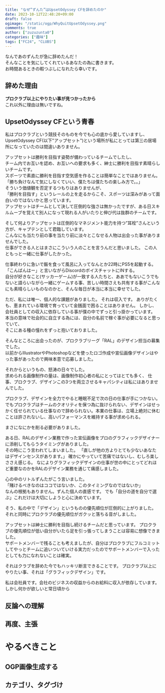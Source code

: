 ```yaml
---
title: "なぜ”ずんた”はUpsetOdyssey CFを辞めたのか"
date: 2023-10-12T22:48:20+09:00
draft: false
ogimage: "/static/ogp/WhyQuitUpsetOdyssey.png"
comments: true
author: ["zuzuzunta0"]
categories: ["趣味"]
tags: ["FC24", "CLUBS"]
---
```


<!----------------------- ↓記事設計↓ ----------------------->


  <!-- 伝えたいこと -->

  <!-- ①掛け合わせ3つの狙うキーワード -->
  
  <!-- ②読者像 -->
    
  <!-- ③読者の悩み -->

  <!-- ④悩みが解決する条件 -->

  <!-- ⑤悩みの解決策 -->

  <!-- ⑥記事を読むメリット -->

  <!-- ⑦記事の信頼性 -->


<!----------------------- ↑記事設計↑ ----------------------->


<!----------------------- ↓記事内容↓ ----------------------->

  <!---- ↓リード文↓ ---->
   <!-- この記事を読む人の悩みに共感する -->
なんであのずんたが急に辞めたんだ！  
そんなことを気にしてくれているあなたの為に書きます。  
お時間あるときの暇つぶしになれたら幸いです。
   <!-- この記事を読むことで何を得られるか、どんな価値が生まれるか -->

   <!-- この記事の根拠または信頼性 -->
  <!---- ↑リード文↑ ---->


  <!---- ↓本文↓ ---->
  <!-- ## 主張or解決作(主張の定義) -->
   ## 辞めた理由
**プロクラブ以上にやりたい事が見つかったから**  
これ以外に理由は無いですね。

  <!-- ## 理由 -->
   ## UpsetOdyssey CFという青春
  私はプロクラブという競技そのものを今でも心の底から愛していますし、
  UpsetOdyssey CF(以下"アップセット")という場所が私にとっては第三の居場所になっていたのは間違いありません。  
    
  アップセットは勝利を目指す姿勢が備わっているチームでしたし、  
  チーム内でお互いを認め、お互いへの要求も多く、紳士に勝利を目指す素晴らしいチームです。  
  スポーツで素直に勝利を目指す空気感を作ることは簡単なことではありません。  
  「勝ち負けなんて気にしなくていい、僕たちは僕たちの楽しみ方で。。」  
  そういう価値観を否定するつもりはありませんが、  
  「勝利を目指す」というレールの上を走るからこそ、スポーツは深みがあって面白いのではないかと思っています。  
  アップセットはチームとして決して圧倒的な強さは無かったですが、ある日スキルムーブを覚えて別人になって現れる人がいたりと伸び代は抜群のチームです。

  そして何よりアップセットは圧倒的なマネジメント能力を持つ”耳栓”さんという方が、キャプテンとして君臨しています。  
  こんなにも当たり前の事を当たり前に淡々とこなせる人物は出会った事がありませんでした。  
  仕事ができる人とはまさにこういう人のことを言うんだと思いました。
  この人ともっと一緒に仕事がしたかった。  

  仕事終わりに急いで飯を食って風呂に入ってなんとか22時にPS5を起動する。  
  「こんばんはー」と言いながらDiscordのボイスチャットにINする。  
  自分が好きなこと(サッカーゲーム)が一致する人たちと、ああでもないこうでもないと語らいながら一緒にゲームする事、苦しい時間さえも共有する事がこんなにも素晴らしいものなのかと、そんな毎日が本当に本当に幸せでした。  

  ただ、私には唯一、個人的な課題がありました。
  それは収入です。
  ありがたくも、恵まれている環境で育っていて金銭面で困ることはありません。
  しかし、会社員としての収入に依存している事が僕の中でずっと引っ掛かっています。
  本当の意味で社会的に自立する為には、自分の名前で稼ぐ事が必要になると思っていて、    
  そこにある種の憧れをずっと抱いておりました。

  そんなところに出会ったのが、プロクラブリーグ「RAL」のデザイン担当の募集でした。  
  以前からIllustratorやPhotoshopなどを使ったロゴ作成や宣伝画像デザインはやった事があったので興味本意で応募しました。

  それからというもの、怒涛の日々でした。  
  求められる画像制作の量は、画像制作初心者の私にとってはとても多く、
  仕事、プロクラブ、デザインこの3つを両立させるキャパシティは私にはありませんでした。

  プロクラブ、デザインを全力でやると睡眠不足で次の日の仕事が手につかない。
  でもプロクラブはチームのクオリティを保つ為に抜けられない、デザインはせっかく任せられている仕事なので辞められない。本業の仕事は、立場上絶対に休むことは許されないし、高いパフォーマンスを維持する事が求められる。  
    
  まさになにかを削る必要がありました。

  ある日、RALのデザイン業務で作った宣伝画像をプロのグラフィックデザイナーに添削してもらうタイミングがありました。  
  その時にこう言われてしまいました。
  「直しが他の方よりとても少ないあなたはデザインセンスがあります。」
  確かにやっていて苦痛ではないし、むしろ楽しささえ感じる。
  なによりグラフィックデザインの仕事が世の中にとってどれほど重要なのかをRALのデザイン業務を通じて痛感しました。

  心の中のリトルずんたがこう言いました。  
  「賭けるべきなのはココではないか、このタイミングなのではないか」  
  なんの根拠もありません。ずんた個人の直感です。
  でも「自分の道を自分で選ぶ」これだけは大切にしようと心に決めています。

  そう、私の中で「デザイン」というものの優先順位が圧倒的に上がりました。
  それと同時にプロクラブの優先順位がガクッと落ちる音がしました。  

  アップセットは紳士に勝利を目指し続けるチームだと思っています。
  プロクラブの優先順位が低い自分がいたら足を引っ張ってしまうことは容易に想像できました。  
  サポートメンバーで残ることも考えましたが、自分はプロクラブにフルコミットしてやっとチームに追いついていける実力だったのでサポートメンバーで入ったとしても力になれないことは確実。

  それはクラブを辞めた今でもハッキリ断言できることです。
  プロクラブ以上にやりたい事、それは「グラフィックデザイン」です。  
    
  私は会社員です。会社のビジネスの収益からのお給料に収入が依存しています。  
  しかし何かが欲しいと常日頃から
  <!-- ## 反論への理解 -->
   ## 反論への理解
 
  <!-- ## 再度、主張 -->
   ## 再度、主張
  <!---- ↑本文↑ ---->
# やるべきこと
## OGP画像生成する
## カテゴリ、タグづけ
<!----------------------- ↑記事内容↑ ----------------------->